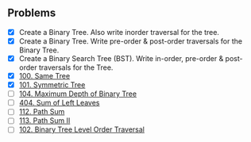 ## Problems

- [x] Create a Binary Tree. Also write inorder traversal for the tree.
- [x] Create a Binary Tree. Write pre-order & post-order traversals for the Binary Tree.
- [x] Create a Binary Search Tree (BST). Write in-order, pre-order & post-order traversals for the Tree.
- [x] [100. Same Tree](https://leetcode.com/problems/same-tree/)
- [x] [101. Symmetric Tree](https://leetcode.com/problems/symmetric-tree/description/)
- [ ] [104. Maximum Depth of Binary Tree](https://leetcode.com/problems/maximum-depth-of-binary-tree/description/)
- [ ] [404. Sum of Left Leaves](https://leetcode.com/problems/sum-of-left-leaves/description/)
- [ ] [112. Path Sum](https://leetcode.com/problems/path-sum/)
- [ ] [113. Path Sum II](https://leetcode.com/problems/path-sum-ii/description/)
- [ ] [102. Binary Tree Level Order Traversal](https://leetcode.com/problems/binary-tree-level-order-traversal/)